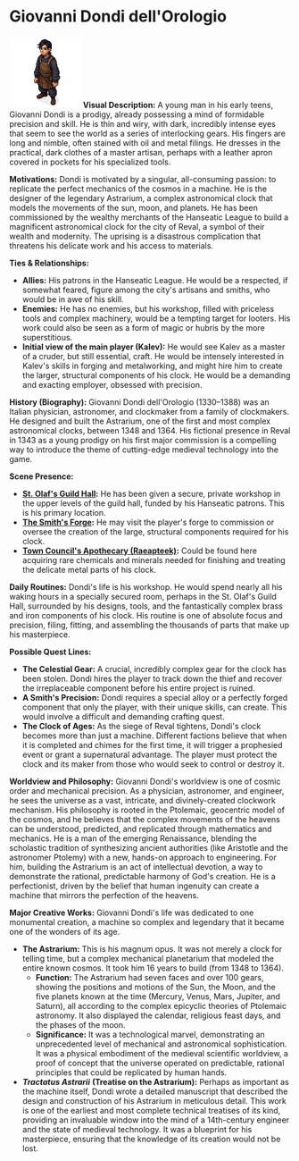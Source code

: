 # Giovanni Dondi dell'Orologio
![alt text](image-12.png)
**Visual Description:**
A young man in his early teens, Giovanni Dondi is a prodigy, already possessing a mind of formidable precision and skill. He is thin and wiry, with dark, incredibly intense eyes that seem to see the world as a series of interlocking gears. His fingers are long and nimble, often stained with oil and metal filings. He dresses in the practical, dark clothes of a master artisan, perhaps with a leather apron covered in pockets for his specialized tools.

**Motivations:**
Dondi is motivated by a singular, all-consuming passion: to replicate the perfect mechanics of the cosmos in a machine. He is the designer of the legendary Astrarium, a complex astronomical clock that models the movements of the sun, moon, and planets. He has been commissioned by the wealthy merchants of the Hanseatic League to build a magnificent astronomical clock for the city of Reval, a symbol of their wealth and modernity. The uprising is a disastrous complication that threatens his delicate work and his access to materials.

**Ties & Relationships:**
*   **Allies:** His patrons in the Hanseatic League. He would be a respected, if somewhat feared, figure among the city's artisans and smiths, who would be in awe of his skill.
*   **Enemies:** He has no enemies, but his workshop, filled with priceless tools and complex machinery, would be a tempting target for looters. His work could also be seen as a form of magic or hubris by the more superstitious.
*   **Initial view of the main player (Kalev):** He would see Kalev as a master of a cruder, but still essential, craft. He would be intensely interested in Kalev's skills in forging and metalworking, and might hire him to create the larger, structural components of his clock. He would be a demanding and exacting employer, obsessed with precision.

**History (Biography):**
Giovanni Dondi dell'Orologio (1330–1388) was an Italian physician, astronomer, and clockmaker from a family of clockmakers. He designed and built the Astrarium, one of the first and most complex astronomical clocks, between 1348 and 1364. His fictional presence in Reval in 1343 as a young prodigy on his first major commission is a compelling way to introduce the theme of cutting-edge medieval technology into the game.

**Scene Presence:**
*   **[St. Olaf's Guild Hall](../../scenes/revel_north_west_quarter_merchants/st_olafs_guild_hall.md):** He has been given a secure, private workshop in the upper levels of the guild hall, funded by his Hanseatic patrons. This is his primary location.
*   **[The Smith's Forge](../../scenes/revel_east/forge/forge.md):** He may visit the player's forge to commission or oversee the creation of the large, structural components required for his clock.
*   **[Town Council's Apothecary (Raeapteek)](../../scenes/revel_central_quarter/apothecary.md):** Could be found here acquiring rare chemicals and minerals needed for finishing and treating the delicate metal parts of his clock.

**Daily Routines:**
Dondi's life is his workshop. He would spend nearly all his waking hours in a specially secured room, perhaps in the St. Olaf's Guild Hall, surrounded by his designs, tools, and the fantastically complex brass and iron components of his clock. His routine is one of absolute focus and precision, filing, fitting, and assembling the thousands of parts that make up his masterpiece.

**Possible Quest Lines:**
*   **The Celestial Gear:** A crucial, incredibly complex gear for the clock has been stolen. Dondi hires the player to track down the thief and recover the irreplaceable component before his entire project is ruined.
*   **A Smith's Precision:** Dondi requires a special alloy or a perfectly forged component that only the player, with their unique skills, can create. This would involve a difficult and demanding crafting quest.
*   **The Clock of Ages:** As the siege of Reval tightens, Dondi's clock becomes more than just a machine. Different factions believe that when it is completed and chimes for the first time, it will trigger a prophesied event or grant a supernatural advantage. The player must protect the clock and its maker from those who would seek to control or destroy it.

**Worldview and Philosophy:**
Giovanni Dondi's worldview is one of cosmic order and mechanical precision. As a physician, astronomer, and engineer, he sees the universe as a vast, intricate, and divinely-created clockwork mechanism. His philosophy is rooted in the Ptolemaic, geocentric model of the cosmos, and he believes that the complex movements of the heavens can be understood, predicted, and replicated through mathematics and mechanics. He is a man of the emerging Renaissance, blending the scholastic tradition of synthesizing ancient authorities (like Aristotle and the astronomer Ptolemy) with a new, hands-on approach to engineering. For him, building the Astrarium is an act of intellectual devotion, a way to demonstrate the rational, predictable harmony of God's creation. He is a perfectionist, driven by the belief that human ingenuity can create a machine that mirrors the perfection of the heavens.

**Major Creative Works:**
Giovanni Dondi's life was dedicated to one monumental creation, a machine so complex and legendary that it became one of the wonders of its age.
-   **The Astrarium:** This is his magnum opus. It was not merely a clock for telling time, but a complex mechanical planetarium that modeled the entire known cosmos. It took him 16 years to build (from 1348 to 1364).
    -   **Function:** The Astrarium had seven faces and over 100 gears, showing the positions and motions of the Sun, the Moon, and the five planets known at the time (Mercury, Venus, Mars, Jupiter, and Saturn), all according to the complex epicyclic theories of Ptolemaic astronomy. It also displayed the calendar, religious feast days, and the phases of the moon.
    -   **Significance:** It was a technological marvel, demonstrating an unprecedented level of mechanical and astronomical sophistication. It was a physical embodiment of the medieval scientific worldview, a proof of concept that the universe operated on predictable, rational principles that could be replicated by human hands.
-   ***Tractatus Astrarii*** **(Treatise on the Astrarium):** Perhaps as important as the machine itself, Dondi wrote a detailed manuscript that described the design and construction of his Astrarium in meticulous detail. This work is one of the earliest and most complete technical treatises of its kind, providing an invaluable window into the mind of a 14th-century engineer and the state of medieval technology. It was a blueprint for his masterpiece, ensuring that the knowledge of its creation would not be lost.
